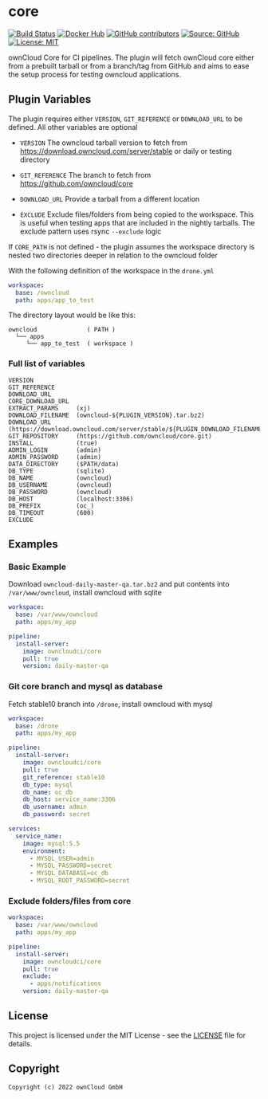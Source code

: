 # core

[![Build Status](https://img.shields.io/drone/build/owncloud-ci/core?logo=drone&server=https%3A%2F%2Fdrone.owncloud.com)](https://drone.owncloud.com/owncloud-ci/core)
[![Docker Hub](https://img.shields.io/docker/v/owncloudci/core?logo=docker&label=dockerhub&sort=semver&logoColor=white)](https://hub.docker.com/r/owncloudci/core)
[![GitHub contributors](https://img.shields.io/github/contributors/owncloud-ci/core)](https://github.com/owncloud-ci/core/graphs/contributors)
[![Source: GitHub](https://img.shields.io/badge/source-github-blue.svg?logo=github&logoColor=white)](https://github.com/owncloud-ci/core)
[![License: MIT](https://img.shields.io/github/license/owncloud-ci/core)](https://github.com/owncloud-ci/core/blob/master/LICENSE)

ownCloud Core for CI pipelines. The plugin will fetch ownCloud core either from a prebuilt tarball or from a branch/tag from GitHub and aims to ease the setup process for testing owncloud applications.

## Plugin Variables

The plugin requires either `VERSION`, `GIT_REFERENCE` or `DOWNLOAD_URL` to be defined. All other variables are optional

- `VERSION`
  The owncloud tarball version to fetch from https://download.owncloud.com/server/stable or daily or testing directory

- `GIT_REFERENCE`
  The branch to fetch from https://github.com/owncloud/core

- `DOWNLOAD_URL`
  Provide a tarball from a different location

- `EXCLUDE`
  Exclude files/folders from being copied to the workspace. This is useful when testing apps that are included in the nightly tarballs. The exclude pattern uses rsync `--exclude` logic

If `CORE_PATH` is not defined - the plugin assumes the workspace directory is nested two directories deeper in relation to the owncloud folder

With the following definition of the workspace in the `drone.yml`

```yaml
workspace:
  base: /owncloud
  path: apps/app_to_test
```

The directory layout would be like this:

```console
owncloud              ( PATH )
  └── apps
     └── app_to_test  ( workspace )
```

### Full list of variables

```console
VERSION
GIT_REFERENCE
DOWNLOAD_URL
CORE_DOWNLOAD_URL
EXTRACT_PARAMS     (xj)
DOWNLOAD_FILENAME  (owncloud-${PLUGIN_VERSION}.tar.bz2)
DOWNLOAD_URL       (https://download.owncloud.com/server/stable/${PLUGIN_DOWNLOAD_FILENAME})
GIT_REPOSITORY     (https://github.com/owncloud/core.git)
INSTALL            (true)
ADMIN_LOGIN        (admin)
ADMIN_PASSWORD     (admin)
DATA_DIRECTORY     ($PATH/data)
DB_TYPE            (sqlite)
DB_NAME            (owncloud)
DB_USERNAME        (owncloud)
DB_PASSWORD        (owncloud)
DB_HOST            (localhost:3306)
DB_PREFIX          (oc_)
DB_TIMEOUT         (600)
EXCLUDE
```

## Examples

### Basic Example

Download `owncloud-daily-master-qa.tar.bz2` and put contents into `/var/www/owncloud`, install owncloud with sqlite

```yaml
workspace:
  base: /var/www/owncloud
  path: apps/my_app

pipeline:
  install-server:
    image: owncloudci/core
    pull: true
    version: daily-master-qa
```

### Git core branch and mysql as database

Fetch stable10 branch into `/drone`, install owncloud with mysql

```yaml
workspace:
  base: /drone
  path: apps/my_app

pipeline:
  install-server:
    image: owncloudci/core
    pull: true
    git_reference: stable10
    db_type: mysql
    db_name: oc_db
    db_host: service_name:3306
    db_username: admin
    db_password: secret

services:
  service_name:
    image: mysql:5.5
    environment:
      - MYSQL_USER=admin
      - MYSQL_PASSWORD=secret
      - MYSQL_DATABASE=oc_db
      - MYSQL_ROOT_PASSWORD=secret
```

### Exclude folders/files from core

```yaml
workspace:
  base: /var/www/owncloud
  path: apps/my_app

pipeline:
  install-server:
    image: owncloudci/core
    pull: true
    exclude:
      - apps/notifications
    version: daily-master-qa
```

## License

This project is licensed under the MIT License - see the [LICENSE](https://github.com/owncloud-ci/core/blob/master/LICENSE) file for details.

## Copyright

```Text
Copyright (c) 2022 ownCloud GmbH
```
